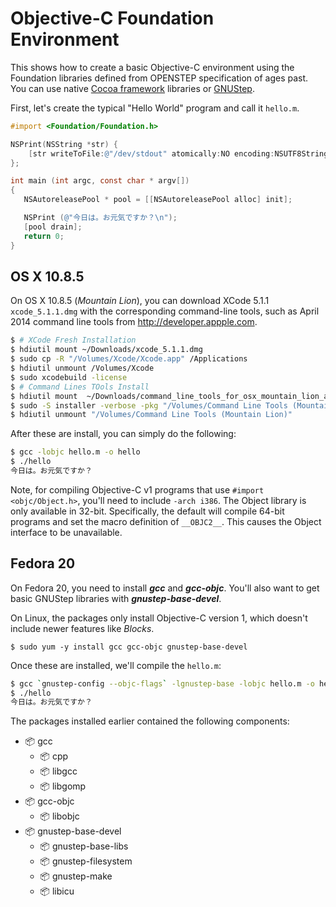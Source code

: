 # Objective-C Foundation Environment

This shows how to create a basic Objective-C environment using the Foundation libraries defined from OPENSTEP specification of ages past. You can use native [Cocoa framework](https://developer.apple.com/technologies/mac/cocoa.html) libraries or [GNUStep](http://www.gnu.org/software/gnustep/).

First, let's create the typical "Hello World" program and call it `hello.m`.

```objective-c
#import <Foundation/Foundation.h>

NSPrint(NSString *str) {
    [str writeToFile:@"/dev/stdout" atomically:NO encoding:NSUTF8StringEncoding error:nil];
};

int main (int argc, const char * argv[])
{
   NSAutoreleasePool * pool = [[NSAutoreleasePool alloc] init];

   NSPrint (@"今日は。お元気ですか？\n");
   [pool drain];
   return 0;
}
```

## OS X 10.8.5

On OS X 10.8.5 (*Mountain Lion*), you can download XCode 5.1.1 `xcode_5.1.1.dmg` with the corresponding command-line tools, such as April 2014 command line tools from http://developer.appple.com.

```bash
$ # XCode Fresh Installation
$ hdiutil mount ~/Downloads/xcode_5.1.1.dmg
$ sudo cp -R "/Volumes/Xcode/Xcode.app" /Applications
$ hdiutil unmount /Volumes/Xcode
$ sudo xcodebuild -license
$ # Command Lines TOols Install
$ hdiutil mount  ~/Downloads/command_line_tools_for_osx_mountain_lion_april_2014.dmg
$ sudo -S installer -verbose -pkg "/Volumes/Command Line Tools (Mountain Lion)/Command Line Tools (Mountain Lion).mpkg" -target /
$ hdiutil unmount "/Volumes/Command Line Tools (Mountain Lion)"
```

After these are install, you can simply do the following:

```bash
$ gcc -lobjc hello.m -o hello
$ ./hello
今日は。お元気ですか？
```
Note, for compiling Objective-C v1 programs that use `#import <objc/Object.h>`, you'll need to include `-arch i386`.  The Object library is only available in 32-bit. Specifically, the default will compile 64-bit programs and set the macro definition of `__OBJC2__`.  This causes the Object interface to be unavailable.


## Fedora 20

On Fedora 20, you need to install ***gcc*** and ***gcc-objc***.  You'll also want to get basic GNUStep libraries with ***gnustep-base-devel***.  

On Linux, the packages only install Objective-C version 1, which doesn't include newer features like *Blocks*.

```
$ sudo yum -y install gcc gcc-objc gnustep-base-devel
```

Once these are installed, we'll compile the ```hello.m```:

```bash
$ gcc `gnustep-config --objc-flags` -lgnustep-base -lobjc hello.m -o hello
$ ./hello
今日は。お元気ですか？
```

The packages installed earlier contained the following components:

* :package: gcc
  * :package: cpp
  * :package: libgcc
  * :package: libgomp
* :package: gcc-objc
  * :package: libobjc
* :package: gnustep-base-devel
  * :package: gnustep-base-libs
  * :package: gnustep-filesystem
  * :package: gnustep-make
  * :package: libicu
